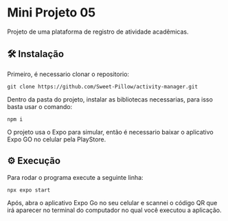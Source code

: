 # Mini Projeto 05

Projeto de uma plataforma de registro de atividade acadêmicas.

## 🛠 Instalação

Primeiro, é necessario clonar o repositorio:

```
git clone https://github.com/Sweet-Pillow/activity-manager.git
```

Dentro da pasta do projeto, instalar as bibliotecas necessarias, para isso basta usar o comando:

```
npm i
```

O projeto usa o Expo para simular, então é necessario baixar o aplicativo Expo GO no celular pela PlayStore.

## ⚙ Execução

Para rodar o programa execute a seguinte linha:

```
npx expo start
```

Após, abra o aplicativo Expo Go no seu celular e scannei o código QR que irá aparecer no terminal do computador no qual você executou a aplicação.